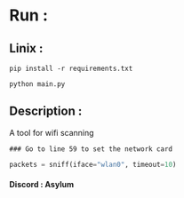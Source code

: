 # Run : 
## Linix : 
```
pip install -r requirements.txt
```
```
python main.py
```
## Description :
A tool for wifi scanning 
```
### Go to line 59 to set the network card
```
```python
packets = sniff(iface="wlan0", timeout=10)
```

#### Discord : Asylum
